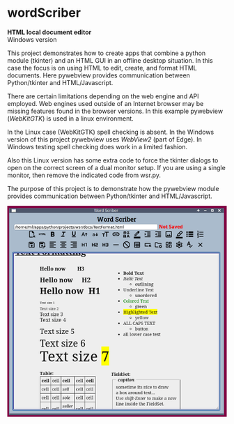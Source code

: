 # wordScriber

__HTML local document editor__  
Windows version

This project demonstrates how to create apps that 
combine a python module (tkinter) and an HTML GUI 
in an offline desktop situation. In this case the 
focus is on using HTML to edit, create, and format
HTML documents. Here pywebview provides communication between
Python/tkinter and HTML/Javascript.

There are certain limitations depending on the web engine
and API employed. Web engines used outside of an Internet 
browser may be missing features found in the browser versions.
In this example pywebview (_WebKitGTK_) is used in a linux environment.

In the Linux case (WebKitGTK) spell checking is absent. 
In the Windows version of this project pywebview
uses _WebView2_ (part of Edge). In Windows testing
spell checking does work in a limited fashion. 

Also this Linux version has some extra code 
to force the tkinter dialogs to open on the correct screen
of a dual monitor setup. If you are using a single monitor, 
then remove the indicated code from wsr.py.

The purpose of this project is to demonstrate how the pywebview module 
provides communication between Python/tkinter and HTML/Javascript.


![alttext](images/wsr_git.png "wordScriber")

